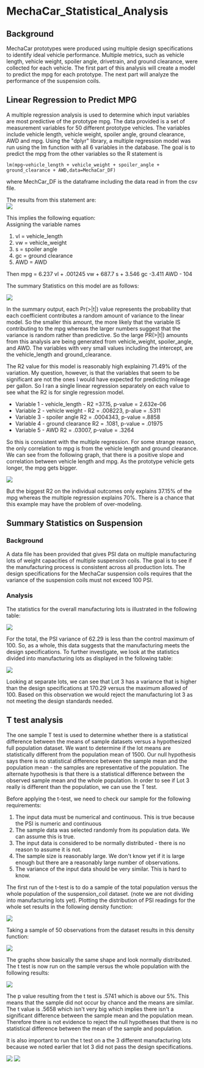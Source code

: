 # MechaCar_Statistical_Analysis
## Background  
MechaCar prototypes were produced using multiple design specifications to identify ideal vehicle performance. Multiple metrics, such as vehicle length, vehicle weight, spoiler angle, drivetrain, and ground clearance, were collected for each vehicle. The first part of this analysis will create a model to predict the mpg for each prototype.  The next part will analyze the performance of the suspension coils.

 
## Linear Regression to Predict MPG

A multiple regression analysis is used to determine which input variables are most predictive of the prototype mpg. The data provided is a set of measurement variables for 50 different prototype vehicles. The variables include vehicle length, vehicle weight, spoiler angle, ground clearance, AWD and mpg.  Using the "dplyr" library, a multiple regression model was run using the lm function with all 6 variables in the database.  The goal is to predict the mpg from the other variables so the R statement is 

`lm(mpg~vehicle_length + vehicle_weight + spoiler_angle + ground_clearance + AWD,data=MechaCar_DF)`

where MechCar_DF is the dataframe including the data read in from the csv file.   

The results from this statement are:  
![](https://github.com/xactuary/MechaCar_Statistical_Analysis/blob/main/lmOutput1.PNG)

This implies the following equation:  
Assigning the variable names  
1.  vl = vehicle_length
2.  vw = vehicle_weight
3.  s = spoiler angle
4.  gc = ground clearance
5.  AWD = AWD

Then mpg = 6.237 vl + .001245 vw + 687.7 s + 3.546 gc -3.411 AWD - 104

The summary Statistics on this model are as follows:  

![](https://github.com/xactuary/MechaCar_Statistical_Analysis/blob/main/lmSummaryOutput1.PNG)

In the summary output, each Pr(>|t|) value represents the probability that each coefficient contributes a random amount of variance to the linear model. So the smaller this amount, the more likely that the variable IS contributing to the mpg whereas the larger numbers suggest that the variance is random rather than predictive.  So the large PR(>|t|) amounts from this analysis are being generated from vehicle_weight, spoiler_angle, and AWD.  The variables with very small values including the intercept, are the vehicle_length and ground_clearance.   


  The R2 value for this model is reasonably high explaining 71.49% of the variation.  My question, however, is that the variables that seem to be significant are not the ones I would have expected for predicting mileage per gallon.  So I ran a single linear regression separately on each value to see what the R2 is for single regression model.
    
* Variable 1 - vehicle_length  - R2 =37.15,  p-value = 2.632e-06
* Variable 2 - vehicle weight - R2 = .008223,  p-alue = .5311
* Variable 3 - spoiler angle  R2  = .0004343, p-value =.8858
* Variable 4 - ground clearance R2 = .1081, p-value = .01975
* Variable 5 - AWD R2 = .03007, p-value = .3264
  
So this is consistent with the multiple regression.  For some strange reason, the only correlation to mpg is from the vehicle length and ground clearance.  We can see from the following graph, that there is a positive slope and correlation between vehicle length and mpg.  As the prototype vehicle gets longer, the mpg gets bigger.
  
![](  https://github.com/xactuary/MechaCar_Statistical_Analysis/blob/main/vehlength.PNG)


But the biggest R2 on the individual outcomes only explains 37.15% of the mpg whereas the multiple regression explains 70%.  There is a chance that this example may have the problem of over-modeling.
  
## Summary Statistics on Suspension

### Background
  
 A data file has been provided that gives PSI data on multiple manufacturing lots of weight capacities of multiple suspension coils.  The goal is to see if the manufacturing process is consistent across all production lots.  The design specifications for the MechaCar suspension coils requires that the variance of the suspension coils must not exceed 100 PSI.  
 
 ### Analysis
 
   
 The statistics for the overall manufacturing lots is illustrated in the following table:
   
 
  
![](https://github.com/xactuary/MechaCar_Statistical_Analysis/blob/main/totalsummary.PNG )
  
For the total, the PSI variance of 62.29 is less than the control maximum of 100. So, as a whole, this data suggests that the manufacturing meets the design specifications.  To further investigate, we look at the statistics divided into manufacturing lots as displayed in the following table:  

    
![](https://github.com/xactuary/MechaCar_Statistical_Analysis/blob/main/lotsummary.PNG )

Looking at separate lots, we can see that Lot 3 has a variance that is higher than the design specifications at 170.29 versus the maximum allowed of 100. Based on this observation we would reject the manufacturing lot 3 as not meeting the design standards needed.

## T test analysis
  The one sample T test is used to determine whether there is a statistical difference between the means of sample datasets versus a hypothesized full population dataset.  We want to determine if the lot means are statistically different from the population mean of 1500.  Our null hypothesis says there is no statistical difference between the sample mean and the population mean - the samples are representative of the population.  The alternate hypothesis is that there is a statistical difference between the observed sample mean and the whole population.  In order to see if Lot 3 really is different than the population, we can use the T test.  
  
  Before applying the t-test, we need to check our sample for the following requirements:
  1.  The input data must be numerical and continuous.  This is true because the PSI is numeric and continuous
  2.  The sample data was selected randomly from its population data.  We can assume this is true.
  3.  The input data is considered to be normally distributed - there is no reason to assume it is not.
  4.  The sample size is reasonably large.  We don't know yet if it is large enough but there are a reasonably large number of observations.
  5.  The variance of the input data should be very similar.  This is hard to know.
    
The first run of the t-test is to do a sample of the total population versus the whole population of the suspension_coil dataset.  (note we are not dividing into manufacturing lots yet).  Plotting the distribution of PSI readings for the whole set results in the following density function:
      
![](https://github.com/xactuary/MechaCar_Statistical_Analysis/blob/main/PSISuscoilTable.png)
    
Taking a sample of 50 observations from the dataset results in this density function:
      
 ![](https://github.com/xactuary/MechaCar_Statistical_Analysis/blob/main/samplesuscoil.png) 
      
The graphs show basically the same shape and look normally distributed.  The t test is now run on the sample versus the whole population with the following results:
 
 ![](https://github.com/xactuary/MechaCar_Statistical_Analysis/blob/main/samplettest.PNG)
 
  The p value resulting from the t test is .5741 which is above our 5%.  This means that the sample did not occur by chance and the means are similar.   The t value is .5658 which isn't very big which implies there isn't a significant difference between the sample mean and the population mean.  Therefore there is not evidence to reject the null hypotheses that there is no statistical difference between the mean of the sample and population.  
  
It is also important to run the t test on a the 3 different manufacturing lots because we noted earlier that lot 3 did not pass the design specifications.  
    
 ![](https://github.com/xactuary/MechaCar_Statistical_Analysis/blob/main/Lot1graph.png)
 ![](https://github.com/xactuary/MechaCar_Statistical_Analysis/blob/main/Lot1ttest.PNG)
 
 ![]()
 ![]()
 
 ![]()
 ![]()
 
 

  
  
